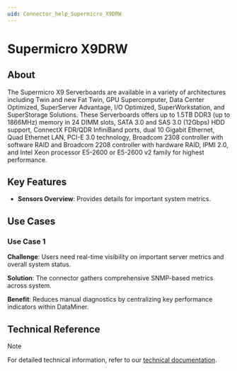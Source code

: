 ```yaml
---
uid: Connector_help_Supermicro_X9DRW
---
```


# Supermicro X9DRW

## About

The Supermicro X9 Serverboards are available in a variety of architectures including Twin and new Fat Twin, GPU Supercomputer, Data Center Optimized, SuperServer Advantage, I/O Optimized, SuperWorkstation, and SuperStorage Solutions. These Serverboards offers up to 1.5TB DDR3 (up to 1866MHz) memory in 24 DIMM slots, SATA 3.0 and SAS 3.0 (12Gbps) HDD support, ConnectX FDR/QDR InfiniBand ports, dual 10 Gigabit Ethernet, Quad Ethernet LAN, PCI-E 3.0 technology, Broadcom 2308 controller with software RAID and Broadcom 2208 controller with hardware RAID, IPMI 2.0, and Intel Xeon processor E5-2600 or E5-2600 v2 family for highest performance.

## Key Features

- **Sensors Overview**: Provides details for important system metrics.

## Use Cases

### Use Case 1

**Challenge**: Users need real-time visibility on important server metrics and overall system status.

**Solution**: The connector gathers comprehensive SNMP-based metrics across system.

**Benefit**: Reduces manual diagnostics by centralizing key performance indicators within DataMiner.

## Technical Reference

> [!NOTE]
> For detailed technical information, refer to our [technical documentation](xref:Connector_help_Supermicro_X9DRW_Technical).
